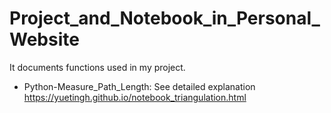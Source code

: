 # Project_and_Notebook_in_Personal_Website
It documents functions used in my project.
- Python-Measure_Path_Length: See detailed explanation https://yuetingh.github.io/notebook_triangulation.html
